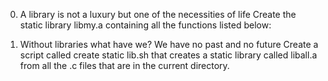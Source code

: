0. A library is not a luxury but one of the necessities of life
Create the static library libmy.a containing all the functions listed below:


1. Without libraries what have we? We have no past and no future
Create a script called create static lib.sh that creates a static library called liball.a from all the .c files that are in the current directory.
